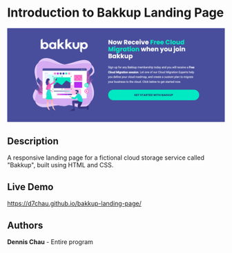 # Introduction to Bakkup Landing Page

[![](https://github.com/d7chau/bakkup-landing-page/blob/main/img/bakkup-thumbnail.png)](https://d7chau.github.io/bakkup-landing-page/)

## Description

A responsive landing page for a fictional cloud storage service called "Bakkup", built using HTML and CSS.

## Live Demo

https://d7chau.github.io/bakkup-landing-page/

## Authors

**Dennis Chau** - Entire program
